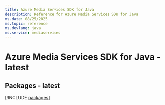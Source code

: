 ```yaml
---
title: Azure Media Services SDK for Java
description: Reference for Azure Media Services SDK for Java
ms.date: 08/25/2025
ms.topic: reference
ms.devlang: java
ms.service: mediaservices
---
```

# Azure Media Services SDK for Java - latest
## Packages - latest
[!INCLUDE [packages](media-services-index.md)]